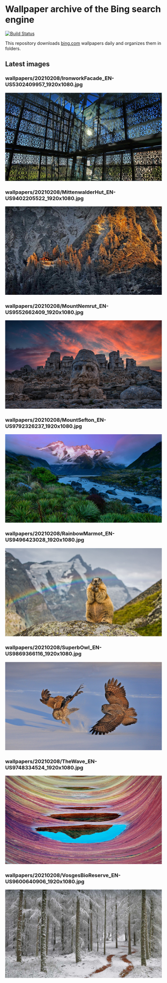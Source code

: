 # Wallpaper archive of the Bing search engine

[![Build Status](https://travis-ci.org/kijart/bing-daily-images-dl.svg?branch=wallpapers)](https://travis-ci.org/kijart/bing-daily-images-dl)

This repository downloads [bing.com](https://www.bing.com) wallpapers daily and organizes them in folders.

## Latest images

<!-- Wallpapers -->

### wallpapers/20210208/IronworkFacade_EN-US5302409957_1920x1080.jpg

![wallpapers/20210208/IronworkFacade_EN-US5302409957_1920x1080.jpg](wallpapers/20210208/IronworkFacade_EN-US5302409957_1920x1080.jpg)

### wallpapers/20210208/MittenwalderHut_EN-US9402205522_1920x1080.jpg

![wallpapers/20210208/MittenwalderHut_EN-US9402205522_1920x1080.jpg](wallpapers/20210208/MittenwalderHut_EN-US9402205522_1920x1080.jpg)

### wallpapers/20210208/MountNemrut_EN-US9552662409_1920x1080.jpg

![wallpapers/20210208/MountNemrut_EN-US9552662409_1920x1080.jpg](wallpapers/20210208/MountNemrut_EN-US9552662409_1920x1080.jpg)

### wallpapers/20210208/MountSefton_EN-US9792326237_1920x1080.jpg

![wallpapers/20210208/MountSefton_EN-US9792326237_1920x1080.jpg](wallpapers/20210208/MountSefton_EN-US9792326237_1920x1080.jpg)

### wallpapers/20210208/RainbowMarmot_EN-US9496423028_1920x1080.jpg

![wallpapers/20210208/RainbowMarmot_EN-US9496423028_1920x1080.jpg](wallpapers/20210208/RainbowMarmot_EN-US9496423028_1920x1080.jpg)

### wallpapers/20210208/SuperbOwl_EN-US9869366116_1920x1080.jpg

![wallpapers/20210208/SuperbOwl_EN-US9869366116_1920x1080.jpg](wallpapers/20210208/SuperbOwl_EN-US9869366116_1920x1080.jpg)

### wallpapers/20210208/TheWave_EN-US9748334524_1920x1080.jpg

![wallpapers/20210208/TheWave_EN-US9748334524_1920x1080.jpg](wallpapers/20210208/TheWave_EN-US9748334524_1920x1080.jpg)

### wallpapers/20210208/VosgesBioReserve_EN-US9600640906_1920x1080.jpg

![wallpapers/20210208/VosgesBioReserve_EN-US9600640906_1920x1080.jpg](wallpapers/20210208/VosgesBioReserve_EN-US9600640906_1920x1080.jpg)


